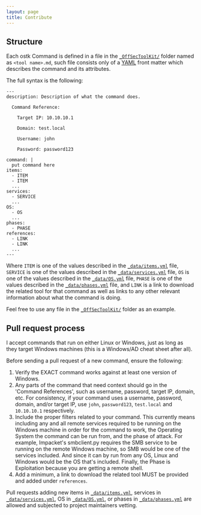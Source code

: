 ```yaml
---
layout: page
title: Contribute
---
```


## Structure

Each ostk Command is defined in a file in the [`_OffSecToolKit/`] folder named as `<tool name>.md`, such file consists only of a [YAML] front matter which describes the command and its attributes.

The full syntax is the following:

```
---
description: Description of what the command does.

  Command Reference:

  	Target IP: 10.10.10.1

  	Domain: test.local

  	Username: john

  	Password: password123

command: |
  put command here
items:
  - ITEM
  - ITEM
  ...
services:
  - SERVICE
  ...
OS:
  - OS
  ...
phases:
  - PHASE
references:
  - LINK
  - LINK
  ...
---
```

Where `ITEM` is one of the values described in the [`_data/items.yml`] file, `SERVICE` is one of the values described in the [`_data/services.yml`] file, `OS` is one of the values described in the [`_data/OS.yml`] file, `PHASE` is one of the values described in the [`_data/phases.yml`] file, and `LINK` is a link to download the related tool for that command as well as links to any other relevant information about what the command is doing. 

Feel free to use any file in the [`_OffSecToolKit/`] folder as an example.

## Pull request process

I accept commands that run on either Linux or Windows, just as long as they target Windows machines (this is a Windows/AD cheat sheet after all). 

Before sending a pull request of a new command, ensure the following:

1. Verify the EXACT command works against at least one version of Windows.
2. Any parts of the command that need context should go in the 'Command References', such as username, password, target IP, domain, etc. For consistency, if your command uses a username, password, domain, and/or target IP, use `john`, `password123`, `test.local` and `10.10.10.1` respectively.
3. Include the proper filters related to your command. This currently means including any and all remote services required to be running on the Windows machine in order for the command to work, the Operating System the command can be run from, and the phase of attack. For example, Impacket's smbclient.py requires the SMB service to be running on the remote Windows machine, so SMB would be one of the services included. And since it can by run from any OS, Linux and Windows would be the OS that's included. Finally, the Phase is Exploitation because you are getting a remote shell.
4. Add a minimum, a link to download the related tool MUST be provided and added under `references`.

Pull requests adding new items in [`_data/items.yml`], services in [`_data/services.yml`], OS in [`_data/OS.yml`], or phases in [`_data/phases.yml`] are allowed and subjected to project maintainers vetting.

[YAML]: http://yaml.org/
[`_OffSecToolKit/`]: https://github.com/OffSecToolKit/OffSecToolKit.github.io/tree/main/_OffSecToolKit
[`_data/services.yml`]: https://github.com/OffSecToolKit/OffSecToolKit.github.io/blob/main/_data/services.yml
[`_data/items.yml`]: https://github.com/OffSecToolKit/OffSecToolKit.github.io/blob/main/_data/items.yml
[`_data/OS.yml`]: https://github.com/OffSecToolKit/OffSecToolKit.github.io/blob/main/_data/OS.yml
[`_data/phases.yml`]: https://github.com/OffSecToolKit/OffSecToolKit.github.ioTK/blob/main/_data/phases.yml
